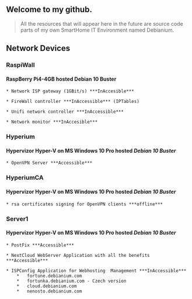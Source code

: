 ## Welcome to my github.

> All the resources that will appear here in the future are source code parts of my own SmartHome IT Environment named Debianium.


## Network Devices

### RaspiWall
#### RaspBerry Pi4-4GB hosted Debian 10 Buster

	* Network ISP gateway (1GBit/s) ***InAccesible***

	* FireWall controller ***InAccessible*** (IPTables)

	* Unifi network controller ***InAccessible***

	* Network monitor ***InAccesible***

### Hyperium
#### Hypervizor Hyper-V on MS Windows 10 Pro hosted ***Debian 10 Buster***

	* OpenVPN Server ***Accessible***

### HyperiumCA
#### Hypervizor Hyper-V on MS Windows 10 Pro hosted ***Debian 10 Buster***

	* rsa certificates signing for OpenVPN clients ***offline***

### Server1
#### Hypervizor Hyper-V on MS Windows 10 Pro hosted ***Debian 10 Buster***
	
	* PostFix ***Accessible***
	
	* NextCloud WebServer Application with all the benefits ***Accessible***

	* ISPConfig Application for Webhosting  Management ***InAccessible***
		*	fortune.debianium.com
		*	fortunka.debianium.com - Czech version
		*	cloud.debianium.com
		*	nenosto.debianium.com

